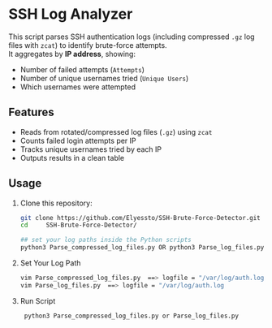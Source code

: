 # SSH Log Analyzer

This script parses SSH authentication logs (including compressed `.gz` log files with `zcat`) to identify brute-force attempts.  
It aggregates by **IP address**, showing:

- Number of failed attempts (`Attempts`)
- Number of unique usernames tried (`Unique Users`)
- Which usernames were attempted

## Features
- Reads from rotated/compressed log files (`.gz`) using `zcat`
- Counts failed login attempts per IP
- Tracks unique usernames tried by each IP
- Outputs results in a clean table

## Usage

1. Clone this repository:
   ```bash
   git clone https://github.com/Elyessto/SSH-Brute-Force-Detector.git
   cd     SSH-Brute-Force-Detector/
   
   ## set your log paths inside the Python scripts 
   python3 Parse_compressed_log_files.py OR python3 Parse_log_files.py
2. Set Your Log Path
   ```bash
   vim Parse_compressed_log_files.py  ==> logfile = "/var/log/auth.log.3.gz"
   vim Parse_log_files.py  ==> logfile = "/var/log/auth.log
3. Run Script
   ```bash
    python3 Parse_compressed_log_files.py or Parse_log_files.py
